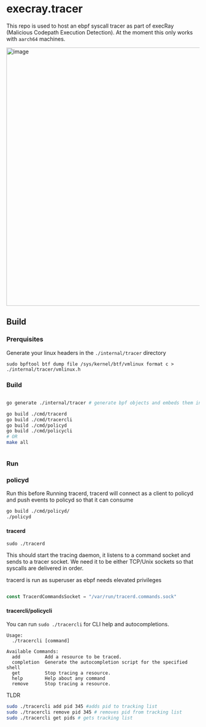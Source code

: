 # execray.tracer

This repo is used to host an ebpf syscall tracer as part of execRay (Malicious Codepath Execution Detection). At the moment this only works with `aarch64` machines.

<img width="1286" height="673" alt="image" src="https://github.com/user-attachments/assets/f3992c04-d84c-4bc3-8512-7532d8e853bb" />


## Build

### Prerquisites

Generate your linux headers in the `./internal/tracer` directory

`sudo bpftool btf dump file /sys/kernel/btf/vmlinux format c > ./internal/tracer/vmlinux.h`

### Build

```sh

go generate ./internal/tracer # generate bpf objects and embeds them in go binaries

go build ./cmd/tracerd
go build ./cmd/tracercli
go build ./cmd/policyd
go build ./cmd/policycli
# OR
make all



```

### Run

### policyd

Run this before Running tracerd, tracerd will connect as a client to policyd and push events to policyd so that it can consume

```bash
go build ./cmd/policyd/
./policyd
```

#### tracerd

```
sudo ./tracerd
```
This should start the tracing daemon, it listens to a command socket and sends to a tracer socket.
We need it to be either TCP/Unix sockets so that syscalls are delivered in order. 

tracerd is run as superuser as ebpf needs elevated privileges

```go

const TracerdCommandsSocket = "/var/run/tracerd.commands.sock"
```

#### tracercli/policycli

You can run `sudo ./tracercli` for CLI help and autocompletions.

```
Usage:
  ./tracercli [command]

Available Commands:
  add         Add a resource to be traced.
  completion  Generate the autocompletion script for the specified shell
  get         Stop tracing a resource.
  help        Help about any command
  remove      Stop tracing a resource.
```

TLDR 

```bash
sudo ./tracercli add pid 345 #adds pid to tracking list
sudo ./tracercli remove pid 345 # removes pid from tracking list
sudo ./tracercli get pids # gets tracking list
```

